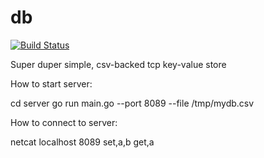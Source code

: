 # db

[![Build Status](https://travis-ci.org/stretchr/testify.svg)](https://travis-ci.org/jackdreilly/db)

Super duper simple, csv-backed tcp key-value store

How to start server:

cd server
go run main.go --port 8089 --file /tmp/mydb.csv


How to connect to server:

netcat localhost 8089
set,a,b
get,a
